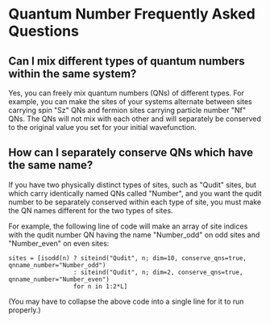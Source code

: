 # Quantum Number Frequently Asked Questions

## Can I mix different types of quantum numbers within the same system?

Yes, you can freely mix quantum numbers (QNs) of different types. For example,
you can make the sites of your systems alternate between sites carrying
spin "Sz" QNs and fermion sites carrying particle number "Nf" QNs. The QNs will
not mix with each other and will separately be conserved to the original value
you set for your initial wavefunction.

## How can I separately conserve QNs which have the same name?

If you have two physically distinct types of sites, such as "Qudit" sites, but
which carry identically named QNs called "Number", and you want the qudit number
to be separately conserved within each type of site, 
you must make the QN names different for the two types of sites.

For example, the following line of code will make an array of site indices with the qudit number QN having the name "Number\_odd" on odd sites and "Number\_even" on even sites:
```
sites = [isodd(n) ? siteind("Qudit", n; dim=10, conserve_qns=true, qnname_number="Number_odd") 
                  : siteind("Qudit", n; dim=2, conserve_qns=true, qnname_number="Number_even") 
                  for n in 1:2*L]
```
(You may have to collapse the above code into a single line for it to run properly.)
